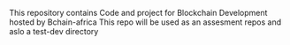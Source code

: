 This repository contains Code and project for Blockchain Development hosted by Bchain-africa
This repo will be used as an assesment repos and aslo a test-dev directory
